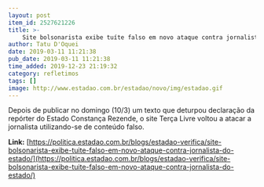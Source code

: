 ```yaml
---
layout: post
item_id: 2527621226
title: >-
    Site bolsonarista exibe tuíte falso em novo ataque contra jornalista do Estado
author: Tatu D'Oquei
date: 2019-03-11 11:21:38
pub_date: 2019-03-11 11:21:38
time_added: 2019-12-23 21:19:32
category: refletimos
tags: []
image: http://www.estadao.com.br/estadao/novo/img/estadao.gif
---
```


Depois de publicar no domingo (10/3) um texto que deturpou declaração da repórter do Estado Constança Rezende, o site Terça Livre voltou a atacar a jornalista utilizando-se de conteúdo falso.

**Link:** [https://politica.estadao.com.br/blogs/estadao-verifica/site-bolsonarista-exibe-tuite-falso-em-novo-ataque-contra-jornalista-do-estado/](https://politica.estadao.com.br/blogs/estadao-verifica/site-bolsonarista-exibe-tuite-falso-em-novo-ataque-contra-jornalista-do-estado/)

